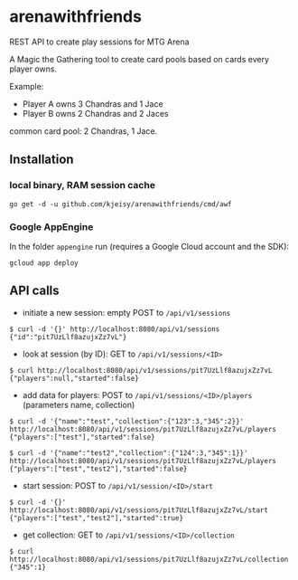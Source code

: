 # arenawithfriends
REST API to create play sessions for MTG Arena

A Magic the Gathering tool to create card pools based on cards every player owns.

Example: 
* Player A owns 3 Chandras and 1 Jace
* Player B owns 2 Chandras and 2 Jaces

common card pool: 2 Chandras, 1 Jace.

## Installation
### local binary, RAM session cache
```
go get -d -u github.com/kjeisy/arenawithfriends/cmd/awf
```

### Google AppEngine
In the folder `appengine` run (requires a Google Cloud account and the SDK):
```
gcloud app deploy
```

## API calls

- initiate a new session: empty POST to `/api/v1/sessions`
```
$ curl -d '{}' http://localhost:8080/api/v1/sessions
{"id":"pit7UzLlf8azujxZz7vL"}
```

- look at session (by ID): GET to `/api/v1/sessions/<ID>`
```
$ curl http://localhost:8080/api/v1/sessions/pit7UzLlf8azujxZz7vL
{"players":null,"started":false}
```

- add data for players: POST to `/api/v1/sessions/<ID>/players` (parameters name, collection)
```
$ curl -d '{"name":"test","collection":{"123":3,"345":2}}' http://localhost:8080/api/v1/sessions/pit7UzLlf8azujxZz7vL/players
{"players":["test"],"started":false}
```
```
$ curl -d '{"name":"test2","collection":{"124":3,"345":1}}' http://localhost:8080/api/v1/sessions/pit7UzLlf8azujxZz7vL/players
{"players":["test","test2"],"started":false}
```

- start session: POST to `/api/v1/session/<ID>/start`
```
$ curl -d '{}' http://localhost:8080/api/v1/sessions/pit7UzLlf8azujxZz7vL/start
{"players":["test","test2"],"started":true}
```

- get collection: GET to `/api/v1/sessions/<ID>/collection`
```
$ curl http://localhost:8080/api/v1/sessions/pit7UzLlf8azujxZz7vL/collection
{"345":1}
```
